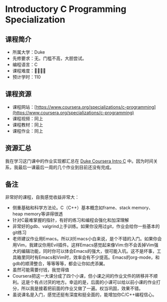 # Introductory C Programming Specialization

## 课程简介

- 所属大学：Duke
- 先修要求：无。门槛不高，大胆尝试。
- 编程语言：C
- 课程难度：🌟🌟🌟🌟
- 预计学时：110

## 课程资源

- 课程网站：[https://www.coursera.org/specializations/c-programming](https://www.coursera.org/specializations/c-programming)
- 课程视频：同上
- 课程教材：同上
- 课程作业：同上

## 资源汇总

我在学习这门课中的作业实现都汇总在 [Duke Coursera Intro C](https://code.haidongji.com/Duke_Coursera_Intro_C/) 中。因为时间关系，我最后一课最后一周的几个作业到目前还没有完成。

## 备注
非常好的课程，自我感觉收益非常大：

- 侧重基础和科学方法论。C（C++）基本概念如frame、stack memory、heap memory等讲得很透
- 针对C最难掌握的指针，有好的练习和编程会强化和加深理解
- 非常好的gdb、valgrind上手训练。如果你没用过git，作业会给你一些基本的git练习
- 老师建议作业用Emacs。所以对Emacs小白来说，是个不错的入门。如果你会用Vim，我建议你用Evil插件。这样Emacs感觉起来像Vim:你不会丢掉Vim强大的编辑功能，同时你可以体会Emacs的强大，很可能入坑。这不是坏事，工具箱里同时有Emacs和Vim时，效率会有不少提高。Emacs的org-mode，和gdb的顺滑整合，等等等等，都会让你如虎添翼。
- 虽然可能需要付钱，我觉得值
- Coursera把这一大课分成了四个小课，但小课之间的作业文件的转移并不顺利。这是个有点讨厌的地方。幸运的是，后面的小课可以给以前小课的作业打分，所以我是接着把前面的作业又做了一遍。权当巩固，效果不错。
- 虽说课名是入门，感觉还挺有深度和挺全面的，能增加你C/C++编程信心。
